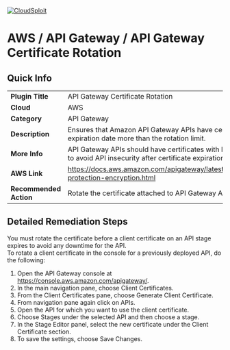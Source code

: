 [![CloudSploit](https://cloudsploit.com/img/logo-new-big-text-100.png "CloudSploit")](https://cloudsploit.com)

# AWS / API Gateway / API Gateway Certificate Rotation

## Quick Info

| | |
|-|-|
| **Plugin Title** | API Gateway Certificate Rotation |
| **Cloud** | AWS |
| **Category** | API Gateway |
| **Description** | Ensures that Amazon API Gateway APIs have certificates with expiration date more than the rotation limit. |
| **More Info** | API Gateway APIs should have certificates with long term expiry date to avoid API insecurity after certificate expiration. |
| **AWS Link** | https://docs.aws.amazon.com/apigateway/latest/developerguide/data-protection-encryption.html |
| **Recommended Action** | Rotate the certificate attached to API Gateway API |

## Detailed Remediation Steps
You must rotate the certificate before a client certificate on an API stage expires to avoid any downtime for the API. </br>
To rotate a client certificate in the console for a previously deployed API, do the following: </br>
1. Open the API Gateway console at https://console.aws.amazon.com/apigateway/. </br>
2.  In the main navigation pane, choose Client Certificates. </br>
3. From the Client Certificates pane, choose Generate Client Certificate. </br>
4. From navigation pane again click on APIs. </br>
5. Open the API for which you want to use the client certificate. </br>
6. Choose Stages under the selected API and then choose a stage. </br>
7. In the Stage Editor panel, select the new certificate under the Client Certificate section. </br>
8. To save the settings, choose Save Changes. </br>